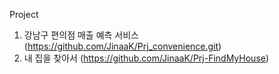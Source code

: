 Project
1. 강남구 편의점 매출 예측 서비스 (https://github.com/JinaaK/Prj_convenience.git)
2. 내 집을 찾아서 (https://github.com/JinaaK/Prj-FindMyHouse)

